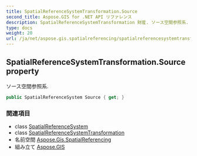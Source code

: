 ```yaml
---
title: SpatialReferenceSystemTransformation.Source
second_title: Aspose.GIS for .NET API リファレンス
description: SpatialReferenceSystemTransformation 財産. ソース空間参照系.
type: docs
weight: 20
url: /ja/net/aspose.gis.spatialreferencing/spatialreferencesystemtransformation/source/
---
```

## SpatialReferenceSystemTransformation.Source property

ソース空間参照系.

```csharp
public SpatialReferenceSystem Source { get; }
```

### 関連項目

* class [SpatialReferenceSystem](../../spatialreferencesystem/)
* class [SpatialReferenceSystemTransformation](../)
* 名前空間 [Aspose.Gis.SpatialReferencing](../../spatialreferencesystemtransformation/)
* 組み立て [Aspose.GIS](../../../)


